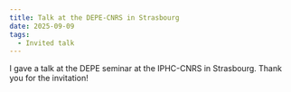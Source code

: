 ```yaml
---
title: Talk at the DEPE-CNRS in Strasbourg
date: 2025-09-09
tags:
  - Invited talk
---
```


I gave a talk at the DEPE seminar at the IPHC-CNRS in Strasbourg. Thank you for the invitation!

<!--more-->
